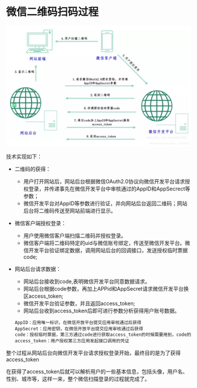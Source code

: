 # 微信二维码扫码过程
![微信二维码扫码](https://github.com/LengendOfDong/Blog/blob/master/img/%E5%BE%AE%E4%BF%A1%E4%BA%8C%E7%BB%B4%E7%A0%81%E6%89%AB%E7%A0%81%E8%BF%87%E7%A8%8B.png)

技术实现如下：

- 二维码的获得：
  - 用户打开网站后，网站后台根据微信OAuth2.0协议向微信开发平台请求授权登录，并传递事先在微信开发平台中审核通过的AppID和AppSecrect等参数；
  - 微信开发平台对AppID等参数进行验证，并向网站后台返回二维码；网站后台将二维码传送至网站前端进行显示。
  
- 微信客户端授权登录：
  - 用户使用微信客户端扫描二维码并授权登录。
  - 微信客户端将二维码特定的uid与微信账号绑定，传送至微信开发平台。微信开发平台验证绑定数据，调用网站后台的回调接口，发送授权临时票据code;
  
- 网站后台请求数据：
  - 网站后台接收到code,表明微信开发平台同意数据请求。
  - 网站后台根据code参数，再加上APPid和AppSecret请求微信开发平台换区access_token;
  - 微信开发平台验证参数，并且返回access_token;
  - 网站后台收到access_token后即可进行参数分析获得用户账号数据。
  ```java
  AppID：应用唯一标识，在微信开放平台提交应用审核通过后获得
  AppSecret：应用密钥，在微信开放平台提交应用审核通过后获得
  code：授权临时票据，第三方通过code进行获取access_token的时候需要用到，code的超时时间为10分钟，一个code只能成功换取一次access_token即失效。code的临时性和一次性保障了微信授权登录的安全性。
  access_token：用户授权第三方应用发起接口调用的凭证
  ```
整个过程从网站后台向微信开发平台请求授权登录开始，最终目的是为了获得access_token

在获得了access_token后就可以解析用户的一些基本信息，包括头像，用户名、性别、城市等，这样一来，整个微信扫描登录的过程就完成了。
